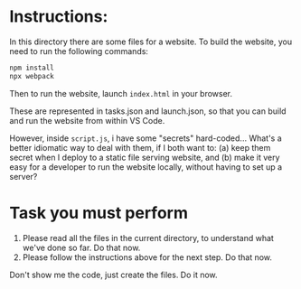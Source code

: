 # Instructions:
In this directory there are some files for a website. To build the website, you need to run the following commands:

```bash
npm install
npx webpack
```

Then to run the website, launch `index.html` in your browser.

These are represented in tasks.json and launch.json, so that you can build and run the website from within VS Code.

However, inside `script.js`, i have some "secrets" hard-coded... What's a better idiomatic way to deal with them, if I both want to:
(a) keep them secret when I deploy to a static file serving website, and
(b) make it very easy for a developer to run the website locally, without having to set up a server?


# Task you must perform
1. Please read all the files in the current directory, to understand what we've done so far. Do that now.
2. Please follow the instructions above for the next step. Do that now.

Don't show me the code, just create the files. Do it now. 